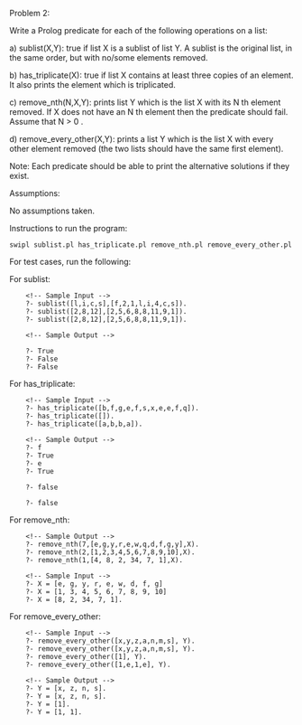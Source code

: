 Problem 2:

Write a Prolog predicate for each of the following operations on a list:

a) sublist(X,Y): true if list X is a sublist of list Y. A sublist is the original list, in the same
order, but with no/some elements removed.

b) has_triplicate(X): true if list X contains at least three copies of an element. It also prints
the element which is triplicated.

c) remove_nth(N,X,Y): prints list Y which is the list X with its N
th element removed. If X does not have an N th element then the predicate should fail. Assume that N > 0 .

d) remove_every_other(X,Y): prints a list Y which is the list X with every other element
removed (the two lists should have the same first element).

Note: Each predicate should be able to print the alternative solutions if they exist.

Assumptions: 

No assumptions taken.


Instructions to run the program:

```
swipl sublist.pl has_triplicate.pl remove_nth.pl remove_every_other.pl 

```

For test cases, run the following:

For sublist: 

```
    <!-- Sample Input -->
    ?- sublist([l,i,c,s],[f,2,1,l,i,4,c,s]).
    ?- sublist([2,8,12],[2,5,6,8,8,11,9,1]).
    ?- sublist([2,8,12],[2,5,6,8,8,11,9,1]).

    <!-- Sample Output -->

    ?- True
    ?- False
    ?- False
```

For has_triplicate:

```
    <!-- Sample Input -->
    ?- has_triplicate([b,f,g,e,f,s,x,e,e,f,q]).
    ?- has_triplicate([]).
    ?- has_triplicate([a,b,b,a]).

    <!-- Sample Output -->
    ?- f
    ?- True
    ?- e
    ?- True

    ?- false

    ?- false

```

For remove_nth:

```
    <!-- Sample Output -->
    ?- remove_nth(7,[e,g,y,r,e,w,q,d,f,g,y],X).
    ?- remove_nth(2,[1,2,3,4,5,6,7,8,9,10],X).
    ?- remove_nth(1,[4, 8, 2, 34, 7, 1],X).

    <!-- Sample Input -->
    ?- X = [e, g, y, r, e, w, d, f, g] 
    ?- X = [1, 3, 4, 5, 6, 7, 8, 9, 10]
    ?- X = [8, 2, 34, 7, 1].
```

For remove_every_other:

```
    <!-- Sample Input -->
    ?- remove_every_other([x,y,z,a,n,m,s], Y).
    ?- remove_every_other([x,y,z,a,n,m,s], Y).
    ?- remove_every_other([1], Y).
    ?- remove_every_other([1,e,1,e], Y).

    <!-- Sample Output -->
    ?- Y = [x, z, n, s].
    ?- Y = [x, z, n, s].
    ?- Y = [1].
    ?- Y = [1, 1].
```

